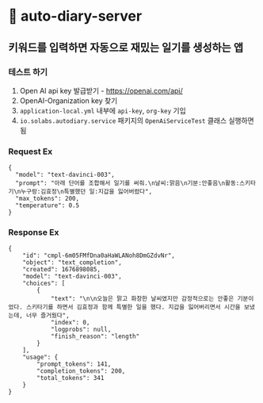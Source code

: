 # 📝 auto-diary-server
## 키워드를 입력하면 자동으로 재밌는 일기를 생성하는 앱

### 테스트 하기
1. Open AI api key 발급받기 - https://openai.com/api/
2. OpenAI-Organization key 찾기
3. ```application-local.yml``` 내부에 ```api-key```, ```org-key``` 기입
4. ```io.solabs.autodiary.service``` 패키지의 ```OpenAiServiceTest``` 클래스 실행하면 됨


### Request Ex
```
{
  "model": "text-davinci-003",
  "prompt": "아래 단어를 조합해서 일기를 써줘.\n날씨:맑음\n기분:안좋음\n활동:스키타기\n누구랑:김효정\n특별했던 일:지갑을 잃어버렸다",
  "max_tokens": 200,
  "temperature": 0.5
}
```

### Response Ex
```
{
    "id": "cmpl-6m05FMfDna0aHaWLANoh8DmGZdvNr",
    "object": "text_completion",
    "created": 1676898085,
    "model": "text-davinci-003",
    "choices": [
        {
            "text": "\n\n오늘은 맑고 화창한 날씨였지만 감정적으로는 안좋은 기분이었다. 스키타기를 하면서 김효정과 함께 특별한 일을 했다. 지갑을 잃어버리면서 시간을 보냈는데, 너무 즐거웠다",
            "index": 0,
            "logprobs": null,
            "finish_reason": "length"
        }
    ],
    "usage": {
        "prompt_tokens": 141,
        "completion_tokens": 200,
        "total_tokens": 341
    }
}
```
